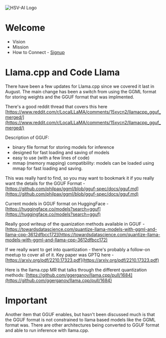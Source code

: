 ![HSV-AI Logo](https://hsv.ai/wp-content/uploads/2022/03/logo_v11_2022.png)

# Welcome

- Vision
- Mission
- How to Connect - [Signup](https://hsv.ai/subscribe)

# Llama.cpp and Code Llama

There have been a few updates for Llama.cpp since we covered it last in August. The main change has been a switch from using the GGML format for storing weights and the GGUF format that was implmented.

There's a good reddit thread that covers this here [https://www.reddit.com/r/LocalLLaMA/comments/15xycn2/llamacpp_gguf_merged/](https://www.reddit.com/r/LocalLLaMA/comments/15xycn2/llamacpp_gguf_merged/)

Description of GGUF:
- binary file format for storing models for inference
- designed for fast loading and saving of models
- easy to use (with a few lines of code)
- mmap (memory mapping) compatibility: models can be loaded using mmap for fast loading and saving.

This was really hard to find, so you may want to bookmark it if you really want the details for the GGUF Format - [https://github.com/philpax/ggml/blob/gguf-spec/docs/gguf.md](https://github.com/philpax/ggml/blob/gguf-spec/docs/gguf.md)

Current models in GGUF format on HuggingFace - [https://huggingface.co/models?search=gguf](https://huggingface.co/models?search=gguf)

Really good writeup of the quanization methods available in GGUF - [https://towardsdatascience.com/quantize-llama-models-with-ggml-and-llama-cpp-3612dfbcc172](https://towardsdatascience.com/quantize-llama-models-with-ggml-and-llama-cpp-3612dfbcc172)

If we really want to get into quantization - there's probably a follow-on meetup to cover all of it. Key paper was GPTQ here - [https://arxiv.org/pdf/2210.17323.pdf](https://arxiv.org/pdf/2210.17323.pdf)

Here is the llama.cpp MR that talks through the different quantization methods: [https://github.com/ggerganov/llama.cpp/pull/1684](https://github.com/ggerganov/llama.cpp/pull/1684)


# Important

Another item that GGUF enables, but hasn't been discussed much is that the GGUF format is not constrained to llama based models like the GGML format was. There are other architectures being converted to GGUF format and able to run inference with llama.cpp.


